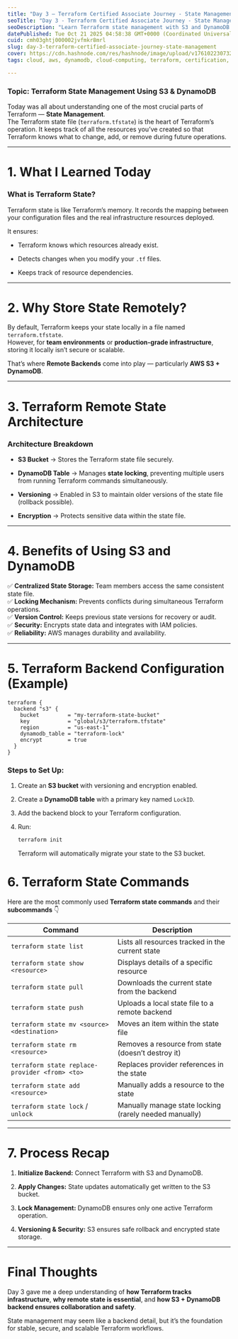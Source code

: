 ```yaml
---
title: "Day 3 — Terraform Certified Associate Journey - State Management"
seoTitle: "Day 3 - Terraform Certified Associate Journey - State Management"
seoDescription: "Learn Terraform state management with S3 and DynamoDB for secure, scalable collaboration. Discover benefits and setup steps"
datePublished: Tue Oct 21 2025 04:58:38 GMT+0000 (Coordinated Universal Time)
cuid: cmh03ghtj000002jvfmkr8mrl
slug: day-3-terraform-certified-associate-journey-state-management
cover: https://cdn.hashnode.com/res/hashnode/image/upload/v1761022307327/bd4fab40-5b44-41f6-b535-69ff53581054.png
tags: cloud, aws, dynamodb, cloud-computing, terraform, certification, aws-s3, s3-bucket, terraform-certification, terraform-associate

---
```


### **Topic: Terraform State Management Using S3 & DynamoDB**

Today was all about understanding one of the most crucial parts of Terraform — **State Management**.  
The Terraform state file (`terraform.tfstate`) is the heart of Terraform’s operation. It keeps track of all the resources you’ve created so that Terraform knows what to change, add, or remove during future operations.

---

# 1\. **What I Learned Today**

### **What is Terraform State?**

Terraform state is like Terraform’s memory. It records the mapping between your configuration files and the real infrastructure resources deployed.

It ensures:

* Terraform knows which resources already exist.
    
* Detects changes when you modify your `.tf` files.
    
* Keeps track of resource dependencies.
    

---

# 2\. **Why Store State Remotely?**

By default, Terraform keeps your state locally in a file named `terraform.tfstate`.  
However, for **team environments** or **production-grade infrastructure**, storing it locally isn’t secure or scalable.

That’s where **Remote Backends** come into play — particularly **AWS S3 + DynamoDB**.

---

# 3\. **Terraform Remote State Architecture**

### **Architecture Breakdown**

* **S3 Bucket** → Stores the Terraform state file securely.
    
* **DynamoDB Table** → Manages **state locking**, preventing multiple users from running Terraform commands simultaneously.
    
* **Versioning** → Enabled in S3 to maintain older versions of the state file (rollback possible).
    
* **Encryption** → Protects sensitive data within the state file.
    

---

# 4\. **Benefits of Using S3 and DynamoDB**

✅ **Centralized State Storage:** Team members access the same consistent state file.  
✅ **Locking Mechanism:** Prevents conflicts during simultaneous Terraform operations.  
✅ **Version Control:** Keeps previous state versions for recovery or audit.  
✅ **Security:** Encrypts state data and integrates with IAM policies.  
✅ **Reliability:** AWS manages durability and availability.

---

# 5\. **Terraform Backend Configuration (Example)**

```plaintext
terraform {
  backend "s3" {
    bucket         = "my-terraform-state-bucket"
    key            = "global/s3/terraform.tfstate"
    region         = "us-east-1"
    dynamodb_table = "terraform-lock"
    encrypt        = true
  }
}
```

### **Steps to Set Up:**

1. Create an **S3 bucket** with versioning and encryption enabled.
    
2. Create a **DynamoDB table** with a primary key named `LockID`.
    
3. Add the backend block to your Terraform configuration.
    
4. Run:
    
    ```bash
    terraform init
    ```
    
    Terraform will automatically migrate your state to the S3 bucket.
    

# **6\. Terraform State Commands**

Here are the most commonly used **Terraform state commands** and their **subcommands** 👇

| Command | Description |
| --- | --- |
| `terraform state list` | Lists all resources tracked in the current state |
| `terraform state show <resource>` | Displays details of a specific resource |
| `terraform state pull` | Downloads the current state from the backend |
| `terraform state push` | Uploads a local state file to a remote backend |
| `terraform state mv <source> <destination>` | Moves an item within the state file |
| `terraform state rm <resource>` | Removes a resource from state (doesn’t destroy it) |
| `terraform state replace-provider <from> <to>` | Replaces provider references in the state |
| `terraform state add <resource>` | Manually adds a resource to the state |
| `terraform state lock` / `unlock` | Manually manage state locking (rarely needed manually) |

---

# 7\. **Process Recap**

1. **Initialize Backend:** Connect Terraform with S3 and DynamoDB.
    
2. **Apply Changes:** State updates automatically get written to the S3 bucket.
    
3. **Lock Management:** DynamoDB ensures only one active Terraform operation.
    
4. **Versioning & Security:** S3 ensures safe rollback and encrypted state storage.
    

---

# **Final Thoughts**

Day 3 gave me a deep understanding of **how Terraform tracks infrastructure**, **why remote state is essential**, and **how S3 + DynamoDB backend ensures collaboration and safety**.

State management may seem like a backend detail, but it’s the foundation for stable, secure, and scalable Terraform workflows.